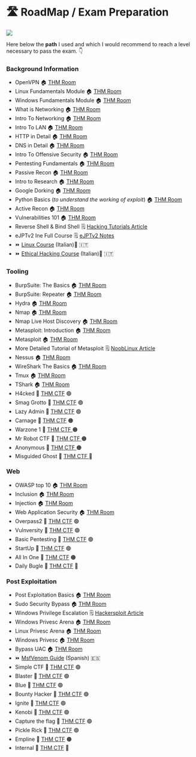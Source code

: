 # 🛣️ RoadMap / Exam Preparation

[![](https://github.com/sidneysimas/eCPPTv2-PTP-Notes/raw/main/.gitbook/assets/image%20\(1\).png)](https://github.com/sidneysimas/eCPPTv2-PTP-Notes/blob/main/.gitbook/assets/image%20\(1\).png)

Here below the **path** I used and which I would recommend to reach a level necessary to pass the exam. 👇

### Background Information

* OpenVPN 🏠 [THM Room](https://tryhackme.com/room/openvpn)
* Linux Fundamentals Module 🏠 [THM Room](https://tryhackme.com/module/linux-fundamentals)
* Windows Fundamentals Module 🏠 [THM Room](https://tryhackme.com/module/windows-fundamentals)
* What is Networking 🏠 [THM Room](https://tryhackme.com/room/whatisnetworking)
* Intro To Networking 🏠 [THM Room](https://tryhackme.com/room/introtonetworking)
* Intro To LAN 🏠 [THM Room](https://tryhackme.com/room/introtolan)
* HTTP in Detail 🏠 [THM Room](https://tryhackme.com/room/httpindetail)
* DNS in Detail 🏠 [THM Room](https://tryhackme.com/room/dnsindetail)
* Intro To Offensive Security 🏠 [THM Room](https://tryhackme.com/room/introtooffensivesecurity)
* Pentesting Fundamentals 🏠 [THM Room](https://tryhackme.com/room/pentestingfundamentals)
* Passive Recon 🏠 [THM Room](https://tryhackme.com/room/passiverecon)
* Intro to Research 🏠 [THM Room](https://tryhackme.com/room/introtoresearch)
* Google Dorking 🏠 [THM Room](https://tryhackme.com/room/googledorking)
* Python Basics (_to understand the working of exploit_) 🏠 [THM Room](https://tryhackme.com/room/pythonbasics)
* Active Recon 🏠 [THM Room](https://tryhackme.com/room/activerecon)
* Vulnerabilities 101 🏠 [THM Room](https://tryhackme.com/room/vulnerabilities101)
* Reverse Shell & Bind Shell 🗒️ [Hacking Tutorials Article](https://www.hackingtutorials.org/networking/hacking-netcat-part-2-bind-reverse-shells/)
* eJPTv2 Ine Full Course 🗒️ [eJPTv2 Notes](https://app.gitbook.com/o/s2H3MdEB0Qp2IbE58Gxw/s/PNcjhcAuvH4mlZKYrNu3/)
* ⏩ [Linux Course](https://www.youtube.com/watch?v=qcX89gkdlYs\&list=PLKZZXjqZrqQvfAhgY7Nit5ynpK3kN\_3tx) (Italian)🤌 🇮🇹
* ⏩ [Ethical Hacking Course](https://www.youtube.com/watch?v=L90xYiqqjBI\&list=PLKZZXjqZrqQtKGgJuAYhzYczf1KIdswvO\&pp=iAQB) (Italian)🤌 🇮🇹

### Tooling

* BurpSuite: The Basics 🏠 [THM Room](https://tryhackme.com/room/burpsuitebasics)
* BurpSuite: Repeater 🏠 [THM Room](https://tryhackme.com/room/burpsuiterepeater)
* Hydra 🏠 [THM Room](https://tryhackme.com/room/hydra)
* Nmap 🏠 [THM Room](https://tryhackme.com/room/rpnmap)
* Nmap Live Host Discovery 🏠 [THM Room](https://tryhackme.com/room/nmap01)
* Metasploit: Introduction 🏠 [THM Room](https://tryhackme.com/room/metasploitintro)
* Metasploit 🏠 [THM Room](https://tryhackme.com/room/metasploitintro)
* More Detailed Tutorial of Metasploit 🗒️ [NoobLinux Article](https://nooblinux.com/metasploit-tutorial/)
* Nessus 🏠 [THM Room](https://tryhackme.com/room/rpnessusredux)
* WireShark The Basics 🏠 [THM Room](https://tryhackme.com/room/wiresharkthebasics)
* Tmux 🏠 [THM Room](https://tryhackme.com/room/rptmux)
* TShark 🏠 [THM Room](https://tryhackme.com/room/tshark)
* H4cked 🚩 [THM CTF](https://tryhackme.com/room/h4cked) 🟢
* Smag Grotto 🚩 [THM CTF](https://tryhackme.com/room/smaggrotto) 🟢 
* Lazy Admin 🚩 [THM CTF](https://tryhackme.com/room/lazyadmin) 🟢
* Carnage 🚩 [THM CTF](https://tryhackme.com/room/c2carnage) 🟠 
* Warzone 1 🚩 [THM CTF ](https://tryhackme.com/room/warzoneone)🟠 
* Mr Robot CTF 🚩 [THM CTF ](https://tryhackme.com/room/mrrobot)🟠 
* Anonymous 🚩 [THM CTF ](https://tryhackme.com/room/anonymous)🟠 
* Misguided Ghost 🚩 [THM CTF ](https://tryhackme.com/room/misguidedghosts)🔴 

### Web

* OWASP top 10 🏠 [THM Room](https://tryhackme.com/room/owasptop10)
* Inclusion 🏠 [THM Room](https://tryhackme.com/room/inclusion)
* Injection 🏠 [THM Room](https://tryhackme.com/room/injection)
* Web Application Security 🏠 [THM Room](https://tryhackme.com/room/introwebapplicationsecurity)
* Overpass2 🚩 [THM CTF](https://tryhackme.com/room/overpass2hacked) 🟢 
* Vulnversity 🚩 [THM CTF](https://tryhackme.com/room/vulnversity) 🟢 
* Basic Pentesting 🚩 [THM CTF](https://tryhackme.com/room/basicpentestingjt) 🟢
* StartUp 🚩 [THM CTF](https://tryhackme.com/room/startup) 🟢
* All In One 🚩 [THM CTF](https://tryhackme.com/room/allinonemj) 🟠 
* Daily Bugle 🚩 [THM CTF](https://tryhackme.com/room/dailybugle) 🔴 

### Post Exploitation

* Post Exploitation Basics 🏠 [THM Room](https://tryhackme.com/room/postexploit)
* Sudo Security Bypass 🏠 [THM Room](https://tryhackme.com/room/sudovulnsbypass)
* Windows Privilege Escalation 🗒️ [Hackersploit Article](https://hackersploit.org/windows-privilege-escalation-fundamentals/)
* Windows Privesc Arena 🏠 [THM Room](https://tryhackme.com/room/windowsprivescarena)
* Linux Privesc Arena 🏠 [THM Room](https://tryhackme.com/room/linuxprivescarena)
* Windows Privesc 🏠 [THM Room](https://tryhackme.com/room/windows10privesc)
* Bypass UAC 🏠 [THM Room](https://tryhackme.com/room/bypassinguac)
* ⏩ [MsfVenom Guide](https://www.youtube.com/watch?v=XLWyjN\_eBhw) (Spanish) 🇪🇸
* Simple CTF 🚩 [THM CTF](https://tryhackme.com/room/easyctf) 🟢
* Blaster 🚩 [THM CTF](https://tryhackme.com/room/blaster) 🟢
* Blue 🚩 [THM CTF](https://tryhackme.com/room/blue) 🟢
* Bounty Hacker 🚩 [THM CTF](https://tryhackme.com/room/cowboyhacker) 🟢 
* Ignite 🚩 [THM CTF](https://tryhackme.com/room/ignite) 🟢
* Kenobi 🚩 [THM CTF](https://tryhackme.com/room/kenobi) 🟢 
* Capture the flag 🚩 [THM CTF](https://tryhackme.com/room/c4ptur3th3fl4g) 🟢 
* Pickle Rick 🚩 [THM CTF](https://tryhackme.com/room/picklerick) 🟢
* Empline 🚩 [THM CTF](https://tryhackme.com/room/empline) 🟠 
* Internal 🚩 [THM CTF](https://tryhackme.com/room/internal) 🔴 




